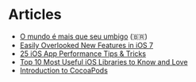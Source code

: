 # Articles

* [O mundo é mais que seu umbigo](http://equinocios.com/open-source/2016/03/01/o-mundo-e-mais-que-seu-umbigo/) (🇧🇷)
* [Easily Overlooked New Features in iOS 7](http://www.raywenderlich.com/48001/easily-overlooked-new-features-ios-7)
* [25 iOS App Performance Tips & Tricks](http://www.raywenderlich.com/31166/25-ios-app-performance-tips-tricks)
* [Top 10 Most Useful iOS Libraries to Know and Love](http://www.raywenderlich.com/21987/top-10-most-useful-ios-libraries-to-know-and-love)
* [Introduction to CocoaPods](https://web.archive.org/web/20121224055625/http://www.raywenderlich.com/12139/introduction-to-cocoapods)
